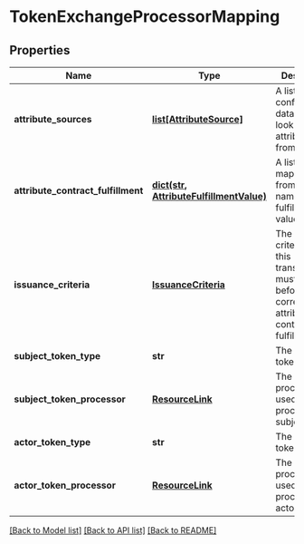 # TokenExchangeProcessorMapping

## Properties
Name | Type | Description | Notes
------------ | ------------- | ------------- | -------------
**attribute_sources** | [**list[AttributeSource]**](AttributeSource.md) | A list of configured data stores to look up attributes from. | [optional] 
**attribute_contract_fulfillment** | [**dict(str, AttributeFulfillmentValue)**](AttributeFulfillmentValue.md) | A list of mappings from attribute names to their fulfillment values. | 
**issuance_criteria** | [**IssuanceCriteria**](IssuanceCriteria.md) | The issuance criteria that this transaction must meet before the corresponding attribute contract is fulfilled. | [optional] 
**subject_token_type** | **str** | The Subject token type | 
**subject_token_processor** | [**ResourceLink**](ResourceLink.md) | The Token processor used to process the subject token | 
**actor_token_type** | **str** | The Actor token type | [optional] 
**actor_token_processor** | [**ResourceLink**](ResourceLink.md) | The Token processor used to process the actor token | [optional] 

[[Back to Model list]](../README.md#documentation-for-models) [[Back to API list]](../README.md#documentation-for-api-endpoints) [[Back to README]](../README.md)


